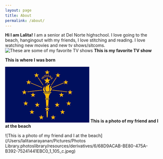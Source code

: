 ```yaml
---
layout: page
title: About
permalink: /about/
---
```


**Hi I am Lalita!**
I am a senior at Del Norte highschool. I love going to the beach, hangingout with my friends, I love stitching and reading. I love watching new movies and new tv shows/sitcoms. 
![These are some of my favorite TV shows](image-1.png)
**This is my favorite TV show**

**This is where I was born**

![This is where I was born](image-3.png)
**This is a photo of my friend and I at the beach**

![This is a photo of my friend and I at the beach](/Users/lalitanarayanan/Pictures/Photos Library.photoslibrary/resources/derivatives/6/68D9ACAB-BE80-475A-B392-75241441EBC0_1_105_c.jpeg)

